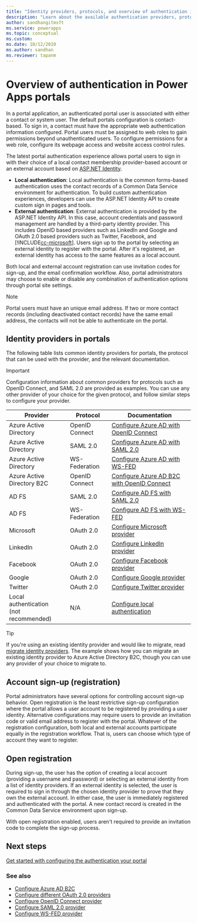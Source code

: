 ```yaml
---
title: "Identity providers, protocols, and overview of authentication in Power Apps portals. | MicrosoftDocs"
description: "Learn about the available authentication providers, protocols, and examples to set up authentication for Power Apps portals."
author: sandhangitmsft
ms.service: powerapps
ms.topic: conceptual
ms.custom: 
ms.date: 10/12/2020
ms.author: sandhan
ms.reviewer: tapanm
---
```


# Overview of authentication in Power Apps portals

In a portal application, an authenticated portal user is associated with either a contact or system user. The default portals configuration is contact-based. To sign in, a contact must have the appropriate web authentication information configured. Portal users must be assigned to web roles to gain permissions beyond unauthenticated users. To configure permissions for a web role, configure its webpage access and website access control rules.

The latest portal authentication experience allows portal users to sign in with their choice of a local contact membership provider-based account or an external account based on [ASP.NET Identity](https://www.asp.net/identity).   

- **Local authentication**: Local authentication is the common forms-based authentication uses the contact records of a Common Data Service environment for authentication. To build custom authentication experiences, developers can use the ASP.NET Identity API to create custom sign in pages and tools.
- **External authentication**: External authentication is provided by the ASP.NET Identity API. In this case, account credentials and password management are handled by a third-party identity provider. This includes OpenID based providers such as LinkedIn and Google and OAuth 2.0 based providers such as Twitter, Facebook, and [!INCLUDE[cc-microsoft](../../../includes/cc-microsoft.md)]. Users sign up to the portal by selecting an external identity to register with the portal. After it's registered, an external identity has access to the same features as a local account. 

Both local and external account registration can use invitation codes for sign-up, and the email confirmation workflow. Also, portal administrators may choose to enable or disable any combination of authentication options through portal site settings.

> [!NOTE]
> Portal users must have an unique email address. If two or more contact records (including deactivated contact records) have the same email address, the contacts will not be able to authenticate on the portal.

## Identity providers in portals

The following table lists common identity providers for portals, the protocol that can be used with the provider, and the relevant documentation.

> [!IMPORTANT]
> Configuration information about common providers for protocols such as OpenID Connect, and SAML 2.0 are provided as examples. You can use any other provider of your choice for the given protocol, and follow similar steps to configure your provider.

| Provider | Protocol | Documentation |
| - | - | - |
| Azure Active Directory | OpenID Connect | [Configure Azure AD with OpenID Connect](configure-openid-settings.md) |
| Azure Active Directory | SAML 2.0 | [Configure Azure AD with SAML 2.0](configure-saml2-settings-azure-ad.md) |
| Azure Active Directory | WS-Federation | [Configure Azure AD with WS-FED](configure-ws-federation-settings-azure-ad.md) |
| Azure Active Directory B2C | OpenID Connect | [Configure Azure AD B2C with OpenID Connect](configure-azure-ad-b2c-provider.md) |
| AD FS | SAML 2.0 | [Configure AD FS with SAML 2.0](configure-saml2-settings-azure-ad.md) |
| AD FS | WS-Federation | [Configure AD FS with WS-FED](configure-ws-federation-settings.md)
| Microsoft | OAuth 2.0 | [Configure Microsoft provider](configure-oauth2-microsoft.md) |
| LinkedIn | OAuth 2.0 | [Configure LinkedIn provider](configure-oauth2-linkedin.md) |
| Facebook | OAuth 2.0 | [Configure Facebook provider](configure-oauth2-facebook.md) |
| Google | OAuth 2.0 | [Configure Google provider](configure-oauth2-google.md) |
| Twitter | OAuth 2.0 | [Configure Twitter provider](configure-oauth2-twitter.md) |
| Local authentication <br>(not recommended) | N/A | [Configure local authentication](set-authentication-identity.md) |

> [!TIP]
> If you're using an existing identity provider and would like to migrate, read [migrate identity providers](migrate-identity-providers.md). The example shows how you can migrate an existing identity provider to Azure Active Directory B2C, though you can use any provider of your choice to migrate to.

## Account sign-up (registration)

Portal administrators have several options for controlling account sign-up behavior. Open registration is the least restrictive sign-up configuration where the portal allows a user account to be registered by providing a user identity. Alternative configurations may require users to provide an invitation code or valid email address to register with the portal. Whatever of the registration configuration, both local and external accounts participate equally in the registration workflow. That is, users can choose which type of account they want to register.

## Open registration

During sign-up, the user has the option of creating a local account (providing a username and password) or selecting an external identity from a list of identity providers. If an external identity is selected, the user is required to sign in through the chosen identity provider to prove that they own the external account. In either case, the user is immediately registered and authenticated with the portal. A new contact record is created in the Common Data Service environment upon sign-up.

With open registration enabled, users aren't required to provide an invitation code to complete the sign-up process.

## Next steps

[Get started with configuring the authentication your portal](use-simplified-authentication-configuration.md)

### See also

- [Configure Azure AD B2C](configure-azure-ad-b2c-provider.md)
- [Configure different OAuth 2.0 providers](configure-oauth2-provider.md)
- [Configure OpenID Connect provider](configure-openid-provider.md)
- [Configure SAML 2.0 provider](configure-saml2-provider.md)
- [Configure WS-FED provider](configure-ws-federation-provider.md)
